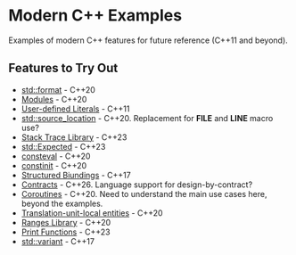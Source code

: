 # Modern C++ Examples

Examples of modern C++ features for future reference (C++11 and beyond).

## Features to Try Out

* [std::format](https://en.cppreference.com/w/cpp/utility/format/format.html) - C++20
* [Modules](https://en.cppreference.com/w/cpp/language/modules.html) - C++20
* [User-defined Literals](https://en.cppreference.com/w/cpp/language/user_literal.html) - C++11
* [std::source_location](https://en.cppreference.com/w/cpp/utility/source_location.html) - C++20. Replacement for __FILE__ and __LINE__ macro use?
* [Stack Trace Library](https://en.cppreference.com/w/cpp/header/stacktrace.html) - C++23
* [std::Expected](https://en.cppreference.com/w/cpp/utility/expected.html) - C++23
* [consteval](https://en.cppreference.com/w/cpp/language/consteval.html) - C++20
* [constinit](https://en.cppreference.com/w/cpp/language/constinit.html) - C++20
* [Structured Biundings](https://en.cppreference.com/w/cpp/language/structured_binding.html) - C++17
* [Contracts](https://en.cppreference.com/w/cpp/language/contracts.html) - C++26. Language support for design-by-contract?
* [Coroutines](https://en.cppreference.com/w/cpp/language/coroutines.html) - C++20. Need to understand the main use cases here, beyond the examples.
* [Translation-unit-local entities](https://en.cppreference.com/w/cpp/language/tu_local.html) - C++20
* [Ranges Library](https://en.cppreference.com/w/cpp/ranges.html) - C++20
* [Print Functions](https://en.cppreference.com/w/cpp/io.html#Print_functions) - C++23
* [std::variant](https://en.cppreference.com/w/cpp/utility/variant.html) - C++17
